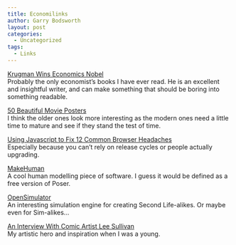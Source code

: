 ```yaml
---
title: Economilinks
author: Garry Bodsworth
layout: post
categories:
  - Uncategorized
tags:
  - Links
---
```

[Krugman Wins Economics Nobel][1]  
Probably the only economist&#8217;s books I have ever read. He is an excellent and insightful writer, and can make something that should be boring into something readable.

[50 Beautiful Movie Posters][2]  
I think the older ones look more interesting as the modern ones need a little time to mature and see if they stand the test of time.

[Using Javascript to Fix 12 Common Browser Headaches][3]  
Especially because you can&#8217;t rely on release cycles or people actually upgrading.

[MakeHuman][4]  
A cool human modelling piece of software. I guess it would be defined as a free version of Poser.

[OpenSimulator][5]  
An interesting simulation engine for creating Second Life-alikes. Or maybe even for Sim-alikes&#8230;

[An Interview With Comic Artist Lee Sullivan][6]  
My artistic hero and inspiration when I was a young.

 [1]: http://www.nytimes.com/2008/10/14/business/economy/14econ.html?partner=permalink&exprod=permalink
 [2]: http://www.smashingmagazine.com/2008/10/12/50-beautiful-movie-posters/
 [3]: http://www.noupe.com/css/using-javascript-to-fix-12-common-browser-headaches.html
 [4]: http://www.makehuman.org/
 [5]: http://opensimulator.org/
 [6]: http://scifipulse.net/?p=2301